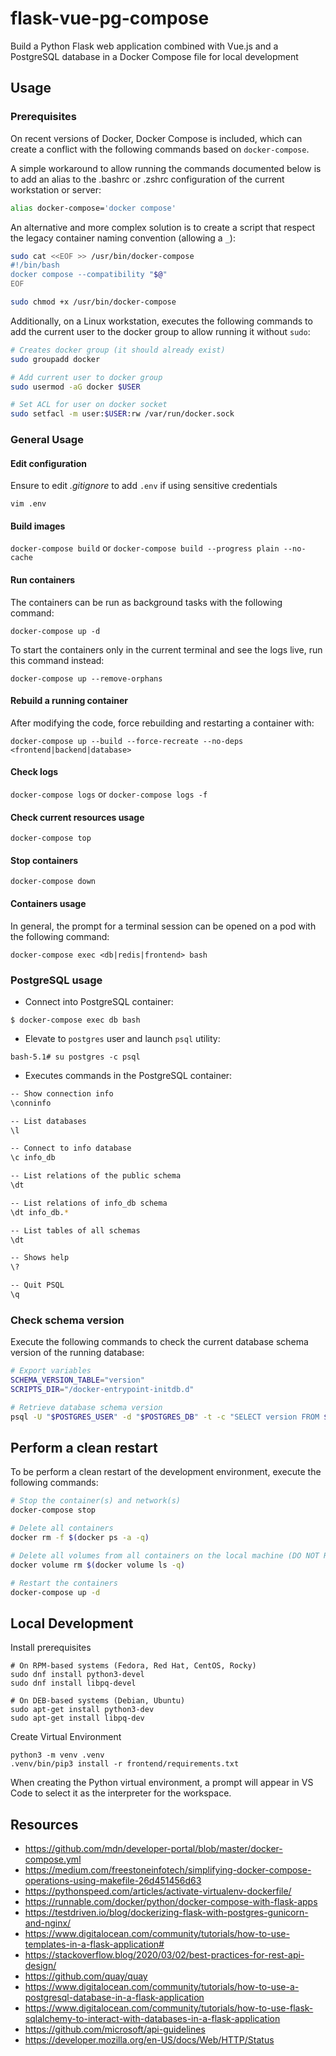 # flask-vue-pg-compose

Build a Python Flask web application combined with Vue.js and a PostgreSQL database in a Docker Compose file for local development


## Usage

### Prerequisites

On recent versions of Docker, Docker Compose is included, which can create a conflict with the following commands based on `docker-compose`.

A simple workaround to allow running the commands documented below is to add an alias to the .bashrc or .zshrc configuration of the current workstation or server:

```bash
alias docker-compose='docker compose'
```

An alternative and more complex solution is to create a script that respect the legacy container naming convention (allowing a `_`):

```bash
sudo cat <<EOF >> /usr/bin/docker-compose
#!/bin/bash
docker compose --compatibility "$@"
EOF

sudo chmod +x /usr/bin/docker-compose
```

Additionally, on a Linux workstation, executes the following commands to add the current user to the docker group to allow running it without `sudo`:

```bash
# Creates docker group (it should already exist)
sudo groupadd docker

# Add current user to docker group
sudo usermod -aG docker $USER

# Set ACL for user on docker socket
sudo setfacl -m user:$USER:rw /var/run/docker.sock
```

### General Usage

#### Edit configuration

Ensure to edit *.gitignore* to add `.env` if using sensitive credentials

`vim .env`

#### Build images

`docker-compose build` or `docker-compose build --progress plain --no-cache`

#### Run containers

The containers can be run as background tasks with the following command:

`docker-compose up -d`

To start the containers only in the current terminal and see the logs live, run this command instead:

`docker-compose up --remove-orphans`

#### Rebuild a running container

After modifying the code, force rebuilding and restarting a container with:

`docker-compose up --build --force-recreate --no-deps <frontend|backend|database>`

#### Check logs

`docker-compose logs` or `docker-compose logs -f`

#### Check current resources usage

`docker-compose top`

#### Stop containers

`docker-compose down`

#### Containers usage

In general, the prompt for a terminal session can be opened on a pod with the following command:

`docker-compose exec <db|redis|frontend> bash`

### PostgreSQL usage

* Connect into PostgreSQL container:

`$ docker-compose exec db bash`

* Elevate to `postgres` user and launch `psql` utility:

`bash-5.1# su postgres -c psql`

* Executes commands in the PostgreSQL container:

```bash
-- Show connection info
\conninfo

-- List databases
\l

-- Connect to info database
\c info_db

-- List relations of the public schema
\dt

-- List relations of info_db schema
\dt info_db.*

-- List tables of all schemas
\dt

-- Shows help
\?

-- Quit PSQL
\q
```

### Check schema version

Execute the following commands to check the current database schema version of the running database:

```bash
# Export variables
SCHEMA_VERSION_TABLE="version"
SCRIPTS_DIR="/docker-entrypoint-initdb.d"

# Retrieve database schema version
psql -U "$POSTGRES_USER" -d "$POSTGRES_DB" -t -c "SELECT version FROM $SCHEMA_VERSION_TABLE"
```

## Perform a clean restart

To be perform a clean restart of the development environment, execute the following commands:

```bash
# Stop the container(s) and network(s)
docker-compose stop

# Delete all containers
docker rm -f $(docker ps -a -q)

# Delete all volumes from all containers on the local machine (DO NOT RUN IN PRODUCTION)
docker volume rm $(docker volume ls -q)

# Restart the containers
docker-compose up -d
```

## Local Development

Install prerequisites

```
# On RPM-based systems (Fedora, Red Hat, CentOS, Rocky)
sudo dnf install python3-devel
sudo dnf install libpq-devel

# On DEB-based systems (Debian, Ubuntu)
sudo apt-get install python3-dev
sudo apt-get install libpq-dev
```

Create Virtual Environment

```
python3 -m venv .venv
.venv/bin/pip3 install -r frontend/requirements.txt 
```

When creating the Python virtual environment, a prompt will appear in VS Code to select it as the interpreter for the workspace.

## Resources

* <https://github.com/mdn/developer-portal/blob/master/docker-compose.yml>
* <https://medium.com/freestoneinfotech/simplifying-docker-compose-operations-using-makefile-26d451456d63>
* <https://pythonspeed.com/articles/activate-virtualenv-dockerfile/>
* <https://runnable.com/docker/python/docker-compose-with-flask-apps>
* <https://testdriven.io/blog/dockerizing-flask-with-postgres-gunicorn-and-nginx/>
* <https://www.digitalocean.com/community/tutorials/how-to-use-templates-in-a-flask-application#>
* <https://stackoverflow.blog/2020/03/02/best-practices-for-rest-api-design/>
* <https://github.com/quay/quay>
* <https://www.digitalocean.com/community/tutorials/how-to-use-a-postgresql-database-in-a-flask-application>
* <https://www.digitalocean.com/community/tutorials/how-to-use-flask-sqlalchemy-to-interact-with-databases-in-a-flask-application>
* <https://github.com/microsoft/api-guidelines>
* <https://developer.mozilla.org/en-US/docs/Web/HTTP/Status>
